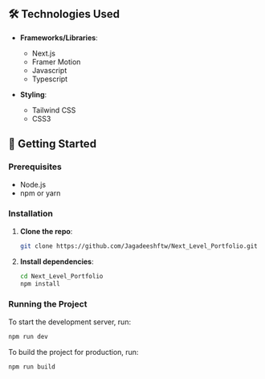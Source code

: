 ## 🛠️ Technologies Used

- **Frameworks/Libraries**:

  - Next.js
  - Framer Motion
  - Javascript
  - Typescript

- **Styling**:

  - Tailwind CSS
  - CSS3

## 🚀 Getting Started

### Prerequisites

- Node.js
- npm or yarn

### Installation

1. **Clone the repo**:
   ```sh
   git clone https://github.com/Jagadeeshftw/Next_Level_Portfolio.git
   ```
2. **Install dependencies**:
   ```sh
   cd Next_Level_Portfolio
   npm install
   ```

### Running the Project

To start the development server, run:

  ```sh
  npm run dev
  ```

To build the project for production, run:

  ```sh
  npm run build
  ```